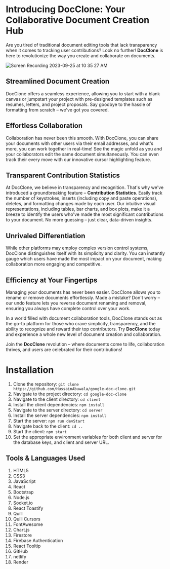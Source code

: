 # Introducing DocClone: Your Collaborative Document Creation Hub

Are you tired of traditional document editing tools that lack transparency when it comes to tracking user contributions? Look no further! **DocClone** is here to revolutionize the way you create and collaborate on documents.

![Screen Recording 2023-09-25 at 10 35 27 AM](https://github.com/HussainAbuwala/google-doc-clone/assets/77569166/df7ba44a-09b7-4585-a6f7-52f284d42b23)

## Streamlined Document Creation
DocClone offers a seamless experience, allowing you to start with a blank canvas or jumpstart your project with pre-designed templates such as resumes, letters, and project proposals. Say goodbye to the hassle of formatting from scratch – we've got you covered.

## Effortless Collaboration
Collaboration has never been this smooth. With DocClone, you can share your documents with other users via their email addresses, and what's more, you can work together in real-time! See the magic unfold as you and your collaborators edit the same document simultaneously. You can even track their every move with our innovative cursor highlighting feature.

## Transparent Contribution Statistics
At DocClone, we believe in transparency and recognition. That's why we've introduced a groundbreaking feature – **Contribution Statistics**. Easily track the number of keystrokes, inserts (including copy and paste operations), deletes, and formatting changes made by each user. Our intuitive visual representations, including tables, bar charts, and box plots, make it a breeze to identify the users who've made the most significant contributions to your document. No more guessing – just clear, data-driven insights.

## Unrivaled Differentiation
While other platforms may employ complex version control systems, DocClone distinguishes itself with its simplicity and clarity. You can instantly gauge which users have made the most impact on your document, making collaboration more engaging and competitive.

## Efficiency at Your Fingertips
Managing your documents has never been easier. DocClone allows you to rename or remove documents effortlessly. Made a mistake? Don't worry – our undo feature lets you reverse document renaming and removal, ensuring you always have complete control over your work.

In a world filled with document collaboration tools, DocClone stands out as the go-to platform for those who crave simplicity, transparency, and the ability to recognize and reward their top contributors. Try **DocClone** today and experience a whole new level of document creation and collaboration.

Join the **DocClone** revolution – where documents come to life, collaboration thrives, and users are celebrated for their contributions!

# Installation

1. Clone the repository: `git clone https://github.com/HussainAbuwala/google-doc-clone.git`
2. Navigate to the project directory: `cd google-doc-clone`
3. Navigate to the client directory: `cd client`
4. Install the client dependencies: `npm install`
5. Navigate to the server directory: `cd server`
6. Install the server dependencies: `npm install`
7. Start the server: `npm run devStart`
8. Navigate back to the client: `cd ..`
9. Start the client: `npm start`
10. Set the appropriate environment variables for both client and server for the database keys, and client and server URL.

## Tools & Languages Used

1. HTML5
2. CSS3
3. JavaScript
4. React
5. Bootstrap
6. Node.js
8. Socket.io
9. React Toastify
10. Quill
11. Quill Cursors
12. FontAwesome
13. Chart.js
14. Firestore
15. Firebase Authentication
16. React Tooltip
17. GitHub
18. netlify
19. Render


